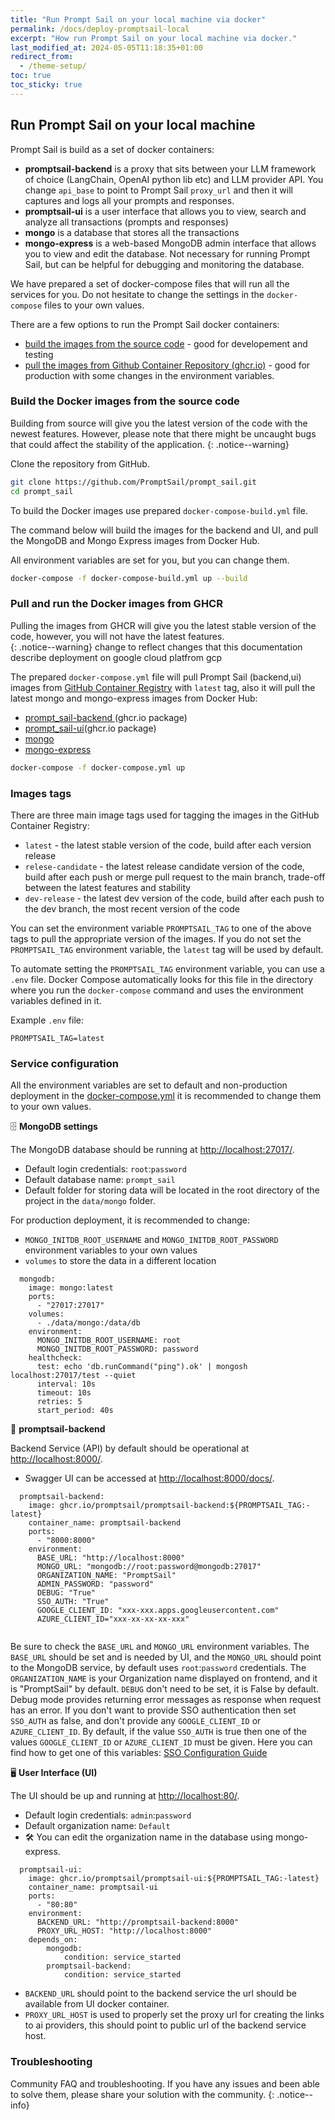 ```yaml
---
title: "Run Prompt Sail on your local machine via docker"
permalink: /docs/deploy-promptsail-local
excerpt: "How run Prompt Sail on your local machine via docker."
last_modified_at: 2024-05-05T11:18:35+01:00
redirect_from:
  - /theme-setup/
toc: true
toc_sticky: true
---
```





## Run Prompt Sail on your local machine

Prompt Sail is build as a set of docker containers:

- **promptsail-backend** is a proxy that sits between your LLM framework of choice (LangChain, OpenAI python lib etc) and LLM provider API. You change `api_base` to point to Prompt Sail `proxy_url` and then it will captures and logs all your prompts and responses. 
- **promptsail-ui** is a user interface that allows you to view, search and analyze all transactions (prompts and responses)
- **mongo** is a database that stores all the transactions
- **mongo-express** is a web-based MongoDB admin interface that allows you to view and edit the database. Not necessary for running Prompt Sail, but can be helpful for debugging and monitoring the database.

We have prepared a set of docker-compose files that will run all the services for you. Do not hesitate to change the settings in the `docker-compose` files to your own values.


There are a few options to run the Prompt Sail docker containers: 
* [build the images from the source code](#build-the-docker-images-from-the-source-code) - good for developement and testing
* [pull the images from Github Container Repository (ghcr.io)](#pull-and-run-the-docker-images-from-ghcr) - good for production with some changes in the environment variables.



### Build the Docker images from the source code


Building from source will give you the latest version of the code with the newest features. However, please note that there might be uncaught bugs that could affect the stability of the application.
{: .notice--warning}


Clone the repository from GitHub.

```bash
git clone https://github.com/PromptSail/prompt_sail.git
cd prompt_sail
``` 

To build the Docker images use prepared `docker-compose-build.yml` file. 

The command below will build the images for the backend and UI, and pull the MongoDB and Mongo Express images from Docker Hub.

All environment variables are set for you, but you can change them. 
```bash
docker-compose -f docker-compose-build.yml up --build
```


### Pull and run the Docker images from GHCR

Pulling the images from GHCR will give you the latest stable version of the code, however, you will not have the latest features.  
{: .notice--warning}
change to reflect changes that this documentation describe deployment on google cloud platfrom gcp


The prepared `docker-compose.yml` file will pull Prompt Sail (backend,ui) images from [GitHub Container Registry](https://github.com/orgs/PromptSail/packages?repo_name=prompt_sail) with `latest` tag, also it will pull the latest mongo and mongo-express images from Docker Hub:

* [prompt_sail-backend ](https://github.com/PromptSail/prompt_sail/pkgs/container/promptsail-backend)(ghcr.io package)
* [prompt_sail-ui](https://github.com/PromptSail/prompt_sail/pkgs/container/promptsail-ui)(ghcr.io package)
* [mongo](https://hub.docker.com/_/mongo)
* [mongo-express](https://hub.docker.com/_/mongo-express)

```bash
docker-compose -f docker-compose.yml up
``` 

### Images tags

There are three main image tags used for tagging the images in the GitHub Container Registry:

* `latest` - the latest stable version of the code, build after each version release
* `relese-candidate` - the latest release candidate version of the code, build after each push or merge pull request to the main branch, trade-off between the latest features and stability
* `dev-release` - the latest dev version of the code, build after each push to the dev branch, the most recent version of the code

You can set the environment variable `PROMPTSAIL_TAG` to one of the above tags to pull the appropriate version of the images. If you do not set the `PROMPTSAIL_TAG` environment variable, the `latest` tag will be used by default.


To automate setting the `PROMPTSAIL_TAG` environment variable, you can use a `.env` file. Docker Compose automatically looks for this file in the directory where you run the `docker-compose` command and uses the environment variables defined in it.


Example `.env` file:
```
PROMPTSAIL_TAG=latest
```

### Service configuration

All the environment variables are set to default and non-production deployment in the [docker-compose.yml](https://github.com/PromptSail/prompt_sail/blob/main/docker-compose.yml) it is recommended to change them to your own values. 



🗄️ **MongoDB settings**


The MongoDB database should be running at [http://localhost:27017/](http://localhost:27017/). 
- Default login credentials: `root`:`password`
- Default database name: `prompt_sail`
- Default folder for storing data will be located in the root directory of the project in the `data/mongo` folder.

For production deployment, it is recommended to change:
* `MONGO_INITDB_ROOT_USERNAME` and `MONGO_INITDB_ROOT_PASSWORD` environment variables to your own values
* `volumes` to store the data in a different location


```
  mongodb:
    image: mongo:latest
    ports:
      - "27017:27017"
    volumes:
      - ./data/mongo:/data/db
    environment:
      MONGO_INITDB_ROOT_USERNAME: root
      MONGO_INITDB_ROOT_PASSWORD: password
    healthcheck:
      test: echo 'db.runCommand("ping").ok' | mongosh localhost:27017/test --quiet
      interval: 10s
      timeout: 10s
      retries: 5
      start_period: 40s
```


🔧 **promptsail-backend**


Backend Service (API) by default should be operational at [http://localhost:8000/](http://localhost:8000/). 
- Swagger UI can be accessed at [http://localhost:8000/docs/](http://localhost:8000/docs/).


```
  promptsail-backend:
    image: ghcr.io/promptsail/promptsail-backend:${PROMPTSAIL_TAG:-latest}
    container_name: promptsail-backend
    ports:
      - "8000:8000"
    environment:
      BASE_URL: "http://localhost:8000"
      MONGO_URL: "mongodb://root:password@mongodb:27017"
      ORGANIZATION_NAME: "PromptSail"
      ADMIN_PASSWORD: "password"
      DEBUG: "True"
      SSO_AUTH: "True"
      GOOGLE_CLIENT_ID: "xxx-xxx.apps.googleusercontent.com"
      AZURE_CLIENT_ID="xxx-xx-xx-xx-xxx"
      
```

Be sure to check the `BASE_URL` and `MONGO_URL` environment variables. The `BASE_URL` should be set and is needed by UI, and the `MONGO_URL` should point to the MongoDB service, by default uses `root`:`password` credentials.
The `ORGANIZATION_NAME` is your Organization name displayed on frontend, and it is "PromptSail" by default. `DEBUG` don't need to be set, it is False by default. Debug mode provides returning error messages as response when request has an error.
If you don't want to provide SSO authentication then set `SSO_AUTH` as false, and don't provide any `GOOGLE_CLIENT_ID` or `AZURE_CLIENT_ID`. 
By default, if the value `SSO_AUTH` is true then one of the values `GOOGLE_CLIENT_ID` or `AZURE_CLIENT_ID` must be given. Here you can find how to get one of this variables: [SSO Configuration Guide](docs/sso-configuration/)



🖥️ **User Interface (UI)**

The UI should be up and running at [http://localhost:80/](http://localhost:80/). 
- Default login credentials: `admin`:`password`
- Default organization name: `Default`
- 🛠️ You can edit the organization name in the database using mongo-express.


```
  promptsail-ui:
    image: ghcr.io/promptsail/promptsail-ui:${PROMPTSAIL_TAG:-latest}
    container_name: promptsail-ui
    ports:
      - "80:80"
    environment:
      BACKEND_URL: "http://promptsail-backend:8000"
      PROXY_URL_HOST: "http://localhost:8000"
    depends_on:
        mongodb:
            condition: service_started
        promptsail-backend:
            condition: service_started
```

* `BACKEND_URL` should point to the backend service the url should be available from UI docker container.
* `PROXY_URL_HOST` is used to properly set the proxy url for creating the links to ai providers, this should point to public url of the backend service host. 



### Troubleshooting

Community FAQ and troubleshooting. If you have any issues and been able to solve them, please share your solution with the community. 
{: .notice--info}